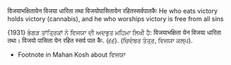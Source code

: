 विजयाभक्षितायेन विजया धारिता तथा
विजयोपासितायेन रहितस्सर्वपातकैः
He who eats victory holds victory (cannabis), and he who worships victory is free from all sins

{1931} ਭੰਗੜ ਤਾਂਤ੍ਰਿਕਾਂ ਨੇ ਵਿਜਯਾ ਦੀ ਅਦਭੁਤ ਮਹਿਮਾ ਲਿਖੀ ਹੈ: विजयाभक्षिता येन विजया धारिता तथा। विजयो पासिता येन रहित स्सर्व पात कैः. (੬੬). (ਚਿਦੰਬਰ ਤੰਤ੍ਰ, ਵਿਜਯਾ ਕਲ੍‌ਪ).
- Footnote in Mahan Kosh about ਵਿਜਯਾ